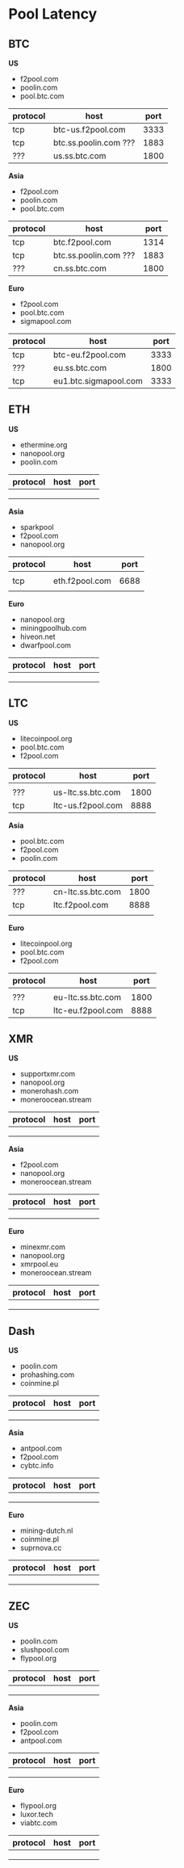 # Pool Latency

## BTC

__US__

* f2pool.com
* poolin.com
* pool.btc.com

| protocol | host | port |
| - | - | - |
| tcp | btc-us.f2pool.com | 3333 |
| tcp | btc.ss.poolin.com ??? | 1883 |
| ??? | us.ss.btc.com | 1800 |


__Asia__

* f2pool.com
* poolin.com
* pool.btc.com

| protocol | host | port |
| - | - | - |
| tcp | btc.f2pool.com | 1314 |
| tcp | btc.ss.poolin.com ??? | 1883 |
| ??? | cn.ss.btc.com <!-- or sz.ss.btc.com --> | 1800 |


__Euro__

* f2pool.com
* pool.btc.com
* sigmapool.com

| protocol | host | port |
| - | - | - |
| tcp | btc-eu.f2pool.com | 3333 |
| ??? | eu.ss.btc.com | 1800 |
| tcp | eu1.btc.sigmapool.com | 3333 |

## ETH

__US__

* ethermine.org
* nanopool.org
* poolin.com

| protocol | host | port |
| - | - | - |
|  |  |  |
|  |  |  |
|  |  |  |

__Asia__

* sparkpool
* f2pool.com
* nanopool.org

| protocol | host | port |
| - | - | - |
|  |  |  |
| tcp | eth.f2pool.com | 6688 |
|  |  |  |

__Euro__

* nanopool.org
* miningpoolhub.com
* hiveon.net
* dwarfpool.com

| protocol | host | port |
| - | - | - |
|  |  |  |
|  |  |  |
|  |  |  |

## LTC

__US__

* litecoinpool.org
* pool.btc.com
* f2pool.com

| protocol | host | port |
| - | - | - |
|  |  |  |
| ??? | us-ltc.ss.btc.com | 1800 |
| tcp | ltc-us.f2pool.com | 8888 |

__Asia__

* pool.btc.com
* f2pool.com
* poolin.com

| protocol | host | port |
| - | - | - |
| ??? | cn-ltc.ss.btc.com <!-- or sz-ltc.ss.btc.com --> | 1800 |
| tcp | ltc.f2pool.com | 8888 |
|  |  |  |

__Euro__

* litecoinpool.org
* pool.btc.com
* f2pool.com

| protocol | host | port |
| - | - | - |
|  |  |  |
| ??? | eu-ltc.ss.btc.com | 1800 |
| tcp | ltc-eu.f2pool.com | 8888 |

## XMR

__US__    

* supportxmr.com
* nanopool.org
* monerohash.com
* moneroocean.stream

| protocol | host | port |
| - | - | - |
|  |  |  |
|  |  |  |
|  |  |  |

__Asia__

* f2pool.com
* nanopool.org
* moneroocean.stream

| protocol | host | port |
| - | - | - |
|  |  |  |
|  |  |  |
|  |  |  |

__Euro__

* minexmr.com
* nanopool.org
* xmrpool.eu
* moneroocean.stream

| protocol | host | port |
| - | - | - |
|  |  |  |
|  |  |  |
|  |  |  |

## Dash

__US__

* poolin.com
* prohashing.com
* coinmine.pl

| protocol | host | port |
| - | - | - |
|  |  |  |
|  |  |  |
|  |  |  |

__Asia__

* antpool.com
* f2pool.com
* cybtc.info

| protocol | host | port |
| - | - | - |
|  |  |  |
|  |  |  |
|  |  |  |

__Euro__

* mining-dutch.nl
* coinmine.pl
* suprnova.cc

| protocol | host | port |
| - | - | - |
|  |  |  |
|  |  |  |
|  |  |  |

## ZEC

__US__

* poolin.com
* slushpool.com
* flypool.org

| protocol | host | port |
| - | - | - |
|  |  |  |
|  |  |  |
|  |  |  |

__Asia__

* poolin.com
* f2pool.com
* antpool.com

| protocol | host | port |
| - | - | - |
|  |  |  |
|  |  |  |
|  |  |  |

__Euro__

+ flypool.org
+ luxor.tech
+ viabtc.com

| protocol | host | port |
| - | - | - |
|  |  |  |
|  |  |  |
|  |  |  |
